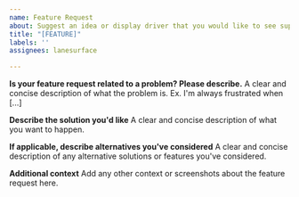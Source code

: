 ```yaml
---
name: Feature Request
about: Suggest an idea or display driver that you would like to see supported.
title: "[FEATURE]"
labels: ''
assignees: lanesurface

---
```


**Is your feature request related to a problem? Please describe.**
A clear and concise description of what the problem is. Ex. I'm always frustrated when [...]

**Describe the solution you'd like**
A clear and concise description of what you want to happen.

**If applicable, describe alternatives you've considered**
A clear and concise description of any alternative solutions or features you've considered.

**Additional context**
Add any other context or screenshots about the feature request here.
